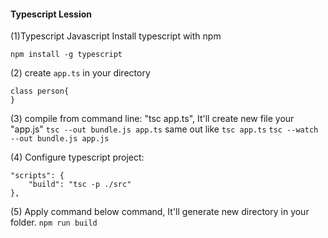 #### Typescript Lession

(1)Typescript Javascript Install typescript with npm
```
npm install -g typescript
```
(2) create ```app.ts``` in your directory
```
class person{
}
```
(3) compile from command line: "tsc app.ts", It'll create new file your "app.js"
``` tsc --out bundle.js app.ts ```
same out like ```tsc app.ts```
```tsc --watch --out bundle.js app.js```

(4) Configure typescript project:
```
"scripts": {
    "build": "tsc -p ./src"
},
```
(5) Apply command below command, It'll generate new directory in your folder.
```npm run build```
